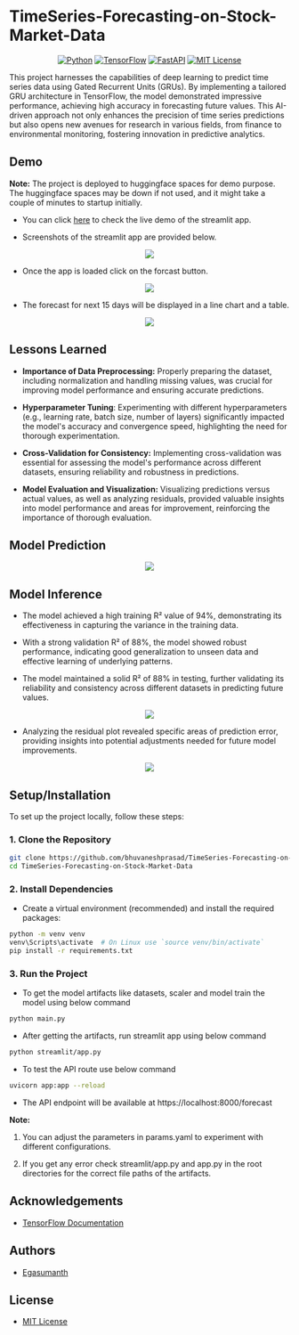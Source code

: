 # TimeSeries-Forecasting-on-Stock-Market-Data

<p align="center">
  <a href="#"><img src="https://img.shields.io/badge/Python-v3.12.2-v?label=Python&color=blue" alt="Python" /></a>
  <a href="#"><img src="https://img.shields.io/badge/Tensorflow-v2.16.2-v?color=orange" alt="TensorFlow" /></a>
  <a href="#"><img src="https://img.shields.io/badge/FastAPI-v0.111.0-v?color=%23009485" alt="FastAPI" /></a>
  <a href="https://github.com/bhuvaneshprasad/TimeSeries-Forecasting-on-Stock-Market-Data"><img src="https://img.shields.io/badge/License-MIT-green.svg" alt="MIT License" /></a>
</p>

This project harnesses the capabilities of deep learning to predict time series data using Gated Recurrent Units (GRUs). By implementing a tailored GRU architecture in TensorFlow, the model demonstrated impressive performance, achieving high accuracy in forecasting future values. This AI-driven approach not only enhances the precision of time series predictions but also opens new avenues for research in various fields, from finance to environmental monitoring, fostering innovation in predictive analytics.

## Demo
**Note:** The project is deployed to huggingface spaces for demo purpose. The huggingface spaces may be down if not used, and it might take a couple of minutes to startup initially.

- You can click [here](https://huggingface.co/spaces/bhuvaneshprasad/timeseries-forecasting) to check the live demo of the streamlit app.

- Screenshots of the streamlit app are provided below.

<div align="center">
  <img src="assets/tsHome.png">
</div>

- Once the app is loaded click on the forcast button.

<div align="center">
  <img src="assets/tsForecast.png">
</div>

- The forecast for next 15 days will be displayed in a line chart and a table.

<div align="center">
  <img src="assets/tsResults.png">
</div>

## Lessons Learned

- **Importance of Data Preprocessing:** Properly preparing the dataset, including normalization and handling missing values, was crucial for improving model performance and ensuring accurate predictions.

- **Hyperparameter Tuning**: Experimenting with different hyperparameters (e.g., learning rate, batch size, number of layers) significantly impacted the model's accuracy and convergence speed, highlighting the need for thorough experimentation.

- **Cross-Validation for Consistency:** Implementing cross-validation was essential for assessing the model's performance across different datasets, ensuring reliability and robustness in predictions.

- **Model Evaluation and Visualization:** Visualizing predictions versus actual values, as well as analyzing residuals, provided valuable insights into model performance and areas for improvement, reinforcing the importance of thorough evaluation.

## Model Prediction

<div align="center">
  <img src="assets/model_prediction.png">
</div>

## Model Inference

- The model achieved a high training R² value of 94%, demonstrating its effectiveness in capturing the variance in the training data.

- With a strong validation R² of 88%, the model showed robust performance, indicating good generalization to unseen data and effective learning of underlying patterns.

- The model maintained a solid R² of 88% in testing, further validating its reliability and consistency across different datasets in predicting future values.

<div align="center">
  <img src="assets/test_data_forecast.png">
</div>

-  Analyzing the residual plot revealed specific areas of prediction error, providing insights into potential adjustments needed for future model improvements.

<div align="center">
  <img src="assets/residual_plot.png">
</div>

## Setup/Installation

To set up the project locally, follow these steps:

### 1. Clone the Repository
```bash
git clone https://github.com/bhuvaneshprasad/TimeSeries-Forecasting-on-Stock-Market-Data
cd TimeSeries-Forecasting-on-Stock-Market-Data
```

### 2. Install Dependencies
- Create a virtual environment (recommended) and install the required packages:

```bash
python -m venv venv
venv\Scripts\activate  # On Linux use `source venv/bin/activate`
pip install -r requirements.txt
```

### 3. Run the Project

- To get the model artifacts like datasets, scaler and model train the model using below command

```bash
python main.py
```

- After getting the artifacts, run streamlit app using below command

```bash
python streamlit/app.py
```

- To test the API route use below command

```bash
uvicorn app:app --reload
```

- The API endpoint will be available at https://localhost:8000/forecast

**Note:** 
1. You can adjust the parameters in params.yaml to experiment with different configurations.

2. If you get any error check streamlit/app.py and app.py in the root directories for the correct file paths of the artifacts.

## Acknowledgements

- [TensorFlow Documentation](https://www.tensorflow.org/api_docs)

## Authors

- [Egasumanth](https://www.github.com/Egasumanth)


## License

- [MIT License](https://github.com/Egasumanth/TimeSeries-Forecasting-on-Stock-Market-Data/blob/main/LICENSE)
